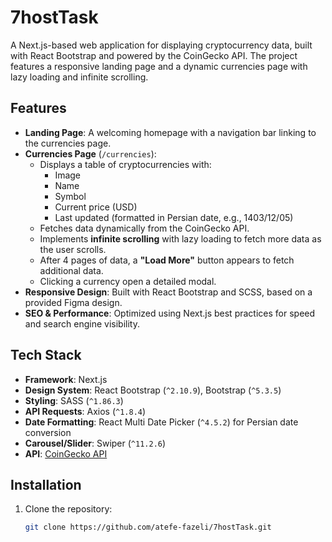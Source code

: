 # 7hostTask

A Next.js-based web application for displaying cryptocurrency data, built with React Bootstrap and powered by the CoinGecko API. The project features a responsive landing page and a dynamic currencies page with lazy loading and infinite scrolling.

## Features

- **Landing Page**: A welcoming homepage with a navigation bar linking to the currencies page.
- **Currencies Page** (`/currencies`):
  - Displays a table of cryptocurrencies with:
    - Image
    - Name
    - Symbol
    - Current price (USD)
    - Last updated (formatted in Persian date, e.g., 1403/12/05)
  - Fetches data dynamically from the CoinGecko API.
  - Implements **infinite scrolling** with lazy loading to fetch more data as the user scrolls.
  - After 4 pages of data, a **"Load More"** button appears to fetch additional data.
  - Clicking a currency open a detailed modal.
- **Responsive Design**: Built with React Bootstrap and SCSS, based on a provided Figma design.
- **SEO & Performance**: Optimized using Next.js best practices for speed and search engine visibility.

## Tech Stack

- **Framework**: Next.js
- **Design System**: React Bootstrap (`^2.10.9`), Bootstrap (`^5.3.5`)
- **Styling**: SASS (`^1.86.3`)
- **API Requests**: Axios (`^1.8.4`)
- **Date Formatting**: React Multi Date Picker (`^4.5.2`) for Persian date conversion
- **Carousel/Slider**: Swiper (`^11.2.6`)
- **API**: [CoinGecko API](https://api.coingecko.com/api/v3/coins/markets?vs_currency=usd)

## Installation

1. Clone the repository:
   ```bash
   git clone https://github.com/atefe-fazeli/7hostTask.git
